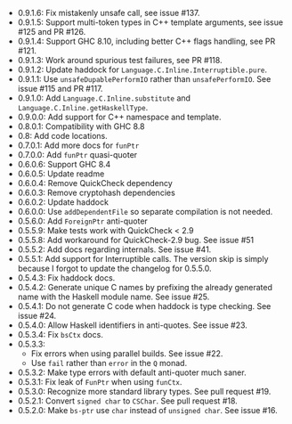 - 0.9.1.6: Fix mistakenly unsafe call, see issue #137.
- 0.9.1.5: Support multi-token types in C++ template arguments, see issue #125 and PR #126.
- 0.9.1.4: Support GHC 8.10, including better C++ flags handling, see PR #121.
- 0.9.1.3: Work around spurious test failures, see PR #118.
- 0.9.1.2: Update haddock for `Language.C.Inline.Interruptible.pure`.
- 0.9.1.1: Use `unsafeDupablePerformIO` rather than `unsafePerformIO`. See issue #115 and PR #117.
- 0.9.1.0: Add `Language.C.Inline.substitute` and `Language.C.Inline.getHaskellType`.
- 0.9.0.0: Add support for C++ namespace and template.
- 0.8.0.1: Compatibility with GHC 8.8
- 0.8: Add code locations.
- 0.7.0.1: Add more docs for `funPtr`
- 0.7.0.0: Add `funPtr` quasi-quoter
- 0.6.0.6: Support GHC 8.4
- 0.6.0.5: Update readme
- 0.6.0.4: Remove QuickCheck dependency
- 0.6.0.3: Remove cryptohash dependencies
- 0.6.0.2: Update haddock
- 0.6.0.0: Use `addDependentFile` so separate compilation is not needed.
- 0.5.6.0: Add `ForeignPtr` anti-quoter
- 0.5.5.9: Make tests work with QuickCheck < 2.9
- 0.5.5.8: Add workaround for QuickCheck-2.9 bug. See issue #51
- 0.5.5.2: Add docs regarding internals. See issue #41.
- 0.5.5.1: Add support for Interruptible calls. The version skip is
  simply because I forgot to update the changelog for 0.5.5.0.
- 0.5.4.3: Fix haddock docs.
- 0.5.4.2: Generate unique C names by prefixing the already generated
  name with the Haskell module name.  See issue #25.
- 0.5.4.1: Do not generate C code when haddock is type checking.  See
  issue #24.
- 0.5.4.0: Allow Haskell identifiers in anti-quotes.  See issue #23.
- 0.5.3.4: Fix `bsCtx` docs.
- 0.5.3.3:
  * Fix errors when using parallel builds.  See issue #22.
  * Use `fail` rather than `error` in the `Q` monad.
- 0.5.3.2: Make type errors with default anti-quoter much saner.
- 0.5.3.1: Fix leak of `FunPtr` when using `funCtx`.
- 0.5.3.0: Recognize more standard library types.  See pull request #19.
- 0.5.2.1: Convert `signed char` to `CSChar`.  See pull request #18.
- 0.5.2.0: Make `bs-ptr` use `char` instead of `unsigned char`.  See
  issue #16.
